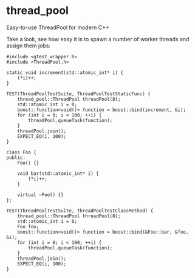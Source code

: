 # thread_pool
Easy-to-use ThreadPool for modern C++

Take a look, see how easy it is to spawn a number of worker threads and assign them jobs:
```
#include <gtest_wrapper.h>
#include <ThreadPool.h>

static void increment(std::atomic_int* i) {
	(*i)++;
}

TEST(ThreadPoolTestSuite, ThreadPoolTestStaticFunc) {
	thread_pool::ThreadPool threadPool(8);
	std::atomic_int i = 0;
	boost::function<void()> function = boost::bind(increment, &i);
	for (int i = 0; i < 100; ++i) {
		threadPool.queueTask(function);
	}
	threadPool.join();
	EXPECT_EQ(i, 100);
}

class Foo {
public:
	Foo() {}

	void bar(std::atomic_int* i) {
		(*i)++;
	}

	virtual ~Foo() {}
};

TEST(ThreadPoolTestSuite, ThreadPoolTestClassMethod) {
	thread_pool::ThreadPool threadPool(8);
	std::atomic_int i = 0;
	Foo foo;
	boost::function<void()> function = boost::bind(&Foo::bar, &foo, &i);
	for (int i = 0; i < 100; ++i) {
		threadPool.queueTask(function);
	}
	threadPool.join();
	EXPECT_EQ(i, 100);
}
```